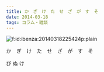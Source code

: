 ```yaml
---
title: か　ぎ　け　た　せ　ざ　が　す　そ
date: 2014-03-18
tags: コラム・雑談
---
```


<span itemscope itemtype="http://schema.org/Photograph"><img src="http://cdn-ak.f.st-hatena.com/images/fotolife/i/ibenza/20140318/20140318225424.png" alt="f:id:ibenza:20140318225424p:plain" title="f:id:ibenza:20140318225424p:plain" class="hatena-fotolife" itemprop="image"></span>

か　ぎ　け　た　せ　ざ　が　す　そ

び
ぬ
け

